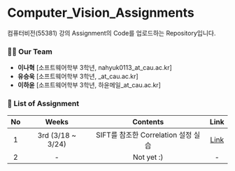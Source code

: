 # Computer_Vision_Assignments

컴퓨터비전(55381) 강의 Assignment의 Code를 업로드하는 Repository입니다.

### 🙋‍♂️ Our Team
- **이나혁** [소프트웨어학부 3학년, nahyuk0113_at_cau.ac.kr]
- **유승욱** [소프트웨어학부 3학년, _at_cau.ac.kr]
- **이하윤** [소프트웨어학부 3학년, 하윤메일_at_cau.ac.kr] 

### 📝 List of Assignment
| **No** | **Weeks** | **Contents** | **Link** |
|:--------:|:--------:|:--------:|:--------:|
| 1 | 3rd (3/18 ~ 3/24) | SIFT를 참조한 Correlation 설정 실습 | [Link](https://github.com/NahyukLEE/Computer_Vision_Assignments/tree/main/3%E1%84%8C%E1%85%AE%E1%84%8E%E1%85%A1%20Assignment) |
| 2 | - | Not yet :) | - |
